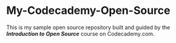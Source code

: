 # My-Codecademy-Open-Source

This is my sample open source repository built and guided by the ***Introduction to Open Source*** course on Codecademy.com.
